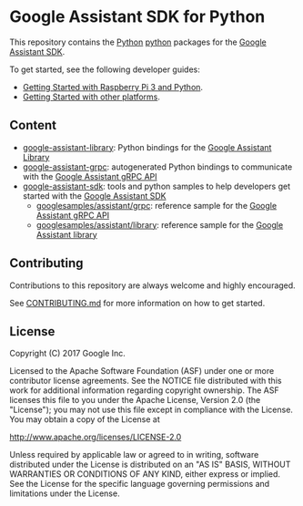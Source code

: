# Google Assistant SDK for Python

This repository contains the [Python] [python] packages for the [Google Assistant SDK][google-assistant-sdk].

To get started, see the following developer guides:
- [Getting Started with Raspberry Pi 3 and Python][getting-started-rpi3-python].
- [Getting Started with other platforms][getting-started-other-platforms].

## Content

- [google-assistant-library](google-assistant-library): Python bindings for the [Google Assistant Library][google-assistant-library]
- [google-assistant-grpc](google-assistant-grpc): autogenerated Python bindings to communicate with the [Google Assistant gRPC API][google-assistant-api]
- [google-assistant-sdk](google-assistant-sdk): tools and python samples to help developers get started with the
[Google Assistant SDK][google-assistant-sdk]
  - [googlesamples/assistant/grpc](google-assistant-sdk/googlesamples/assistant/grpc): reference sample for the [Google Assistant gRPC API][google-assistant-api]
  - [googlesamples/assistant/library](google-assistant-sdk/googlesamples/assistant/library): reference sample for the [Google Assistant library][google-assistant-library]

## Contributing

Contributions to this repository are always welcome and highly encouraged.

See [CONTRIBUTING.md](CONTRIBUTING.md) for more information on how to get started.

## License

Copyright (C) 2017 Google Inc.

Licensed to the Apache Software Foundation (ASF) under one or more contributor
license agreements.  See the NOTICE file distributed with this work for
additional information regarding copyright ownership.  The ASF licenses this
file to you under the Apache License, Version 2.0 (the "License"); you may not
use this file except in compliance with the License.  You may obtain a copy of
the License at

  http://www.apache.org/licenses/LICENSE-2.0

Unless required by applicable law or agreed to in writing, software
distributed under the License is distributed on an "AS IS" BASIS, WITHOUT
WARRANTIES OR CONDITIONS OF ANY KIND, either express or implied.  See the
License for the specific language governing permissions and limitations under
the License.

[python]: https://www.python.org
[google-assistant-library]: https://developers.google.com/assistant/sdk/reference/library/python
[google-assistant-api]: https://developers.google.com/assistant/sdk/reference/rpc
[google-assistant-library]: https://developers.google.com/assistant/sdk/reference/library/python
[google-assistant-sdk]: https://developer.google.com/assistant/sdk
[getting-started-rpi3-python]: https://developers.google.com/assistant/sdk/prototype/getting-started-pi-python/
[getting-started-other-platforms]: https://developers.google.com/assistant/sdk/prototype/getting-started-other-platforms/

